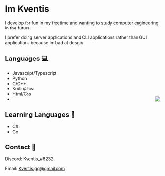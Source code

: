 
# Im Kventis

I develop for fun in my freetime and wanting to study computer engineering in the future

I prefer doing server applications and CLI applications rather than GUI applications because im bad at desgin

## Languages 💻

- Javascript/Typescript
- Python
- C/C++
- Kotlin/Java
- Html/Css
- <img src="https://imgur.com/d00S59c.gif" align="right" style="float: right;">

## Learning Languages 🤠

- C#
- Go

## Contact 🥥

Discord: Kventis_#6232

Email: Kventis.gg@gmail.com

